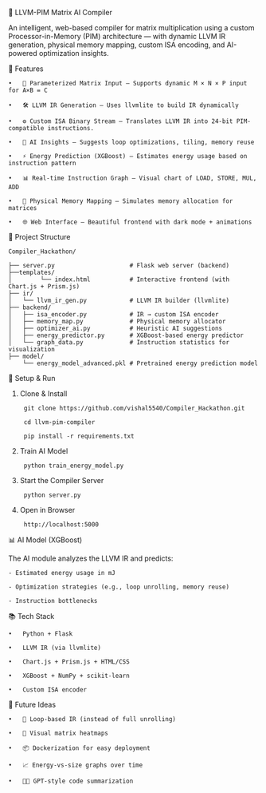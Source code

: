🧠 LLVM-PIM Matrix AI Compiler

An intelligent, web-based compiler for matrix multiplication using a custom Processor-in-Memory (PIM) architecture — with dynamic LLVM IR generation, physical memory mapping, custom ISA encoding, and AI-powered optimization insights.

🚀 Features

    •	🔢 Parameterized Matrix Input – Supports dynamic M × N × P input for A×B = C
    
    •	🛠 LLVM IR Generation – Uses llvmlite to build IR dynamically
    
    •	⚙️ Custom ISA Binary Stream – Translates LLVM IR into 24-bit PIM-compatible instructions.
    
    •	🧠 AI Insights – Suggests loop optimizations, tiling, memory reuse
    
    •	⚡ Energy Prediction (XGBoost) – Estimates energy usage based on instruction pattern
    
    •	📊 Real-time Instruction Graph – Visual chart of LOAD, STORE, MUL, ADD
    
    •	🧭 Physical Memory Mapping – Simulates memory allocation for matrices
    
    •	🌐 Web Interface – Beautiful frontend with dark mode + animations

📁 Project Structure

    Compiler_Hackathon/
    
    ├── server.py                     # Flask web server (backend)
    ├──templates/
    │        └── index.html           # Interactive frontend (with Chart.js + Prism.js)
    ├── ir/
    │   └── llvm_ir_gen.py            # LLVM IR builder (llvmlite)
    ├── backend/
    │   ├── isa_encoder.py            # IR → custom ISA encoder
    │   ├── memory_map.py             # Physical memory allocator
    │   ├── optimizer_ai.py           # Heuristic AI suggestions
    │   ├── energy_predictor.py       # XGBoost-based energy predictor
    │   └── graph_data.py             # Instruction statistics for visualization
    ├── model/
        └── energy_model_advanced.pkl # Pretrained energy prediction model


🔧 Setup & Run

1. Clone & Install

        git clone https://github.com/vishal5540/Compiler_Hackathon.git
        
        cd llvm-pim-compiler
        
        pip install -r requirements.txt

3. Train AI Model

        python train_energy_model.py

4. Start the Compiler Server

        python server.py

5. Open in Browser

        http://localhost:5000

📊 AI Model (XGBoost)

The AI module analyzes the LLVM IR and predicts:

    - Estimated energy usage in mJ
    
    - Optimization strategies (e.g., loop unrolling, memory reuse)
    
    - Instruction bottlenecks

📚 Tech Stack

    •	Python + Flask
    
    •	LLVM IR (via llvmlite)
    
    •	Chart.js + Prism.js + HTML/CSS
    
    •	XGBoost + NumPy + scikit-learn
    
    •	Custom ISA encoder


🧠 Future Ideas

    •	🔁 Loop-based IR (instead of full unrolling)
    
    •	🧮 Visual matrix heatmaps
    
    •	📦 Dockerization for easy deployment
    
    •	📈 Energy-vs-size graphs over time
    
    •	🧑‍🏫 GPT-style code summarization

